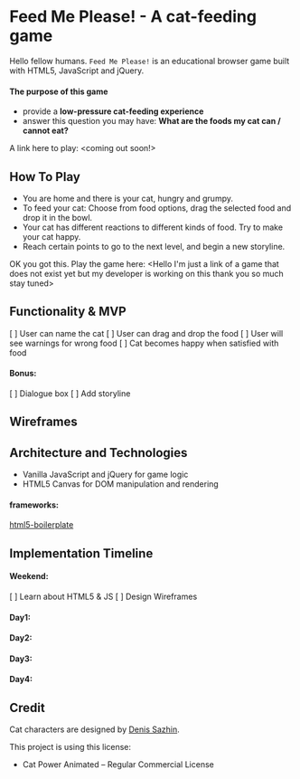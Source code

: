 # Feed Me Please! - A cat-feeding game

Hello fellow humans. `Feed Me Please!` is an educational browser game built with HTML5, JavaScript and jQuery.

#### The purpose of this game
- provide a **low-pressure cat-feeding experience**
- answer this question you may have: **What are the foods my cat can / cannot eat?**

A link here to play: <empty now> <coming out soon!>

## How To Play
- You are home and there is your cat, hungry and grumpy.
- To feed your cat: Choose from food options, drag the selected food and drop it in the bowl.
- Your cat has different reactions to different kinds of food. Try to make your cat happy.
- Reach certain points to go to the next level, and begin a new storyline.

OK you got this. Play the game here: <Hello I'm just a link of a game that does not exist yet but my developer is working on this thank you so much stay tuned>

## Functionality & MVP
[ ]  User can name the cat
[ ]  User can drag and drop the food
[ ]  User will see warnings for wrong food
[ ]  Cat becomes happy when satisfied with food

#### Bonus:
[ ]  Dialogue box
[ ]  Add storyline

## Wireframes

## Architecture and Technologies
- Vanilla JavaScript and jQuery for game logic
- HTML5 Canvas for DOM manipulation and rendering

#### frameworks:
[html5-boilerplate](https://html5boilerplate.com/)

## Implementation Timeline
#### Weekend:
[ ]  Learn about HTML5 & JS
[ ]  Design Wireframes

#### Day1:
#### Day2:
#### Day3:
#### Day4:

## Credit
Cat characters are designed by [Denis Sazhin](http://iconka.com/en/).

This project is using this license:
- Cat Power Animated – Regular Commercial License
